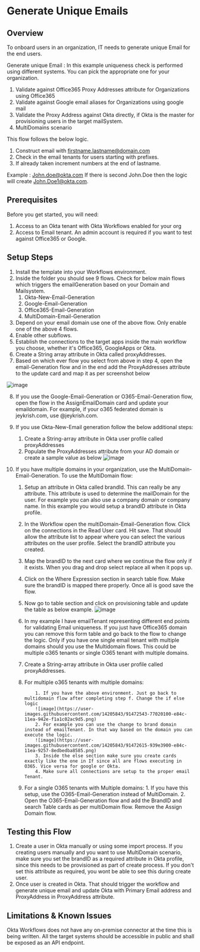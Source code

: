 # Generate Unique Emails


## Overview

To onboard users in an organization, IT needs to generate unique Email for the end users. 

Generate unique Email : In this example uniqueness check is performed using different systems. You can pick the appropriate one for your organization.
1. Validate against Office365 Proxy Addresses attribute for Organizations using Office365
2. Validate against Google email aliases for Organizations using google mail
3. Validate the Proxy Address against Okta directly, if Okta is the master for provisioning users in the target mailSystem.
4. MultiDomains scenario
    
This flow follows the below logic.
1. Construct email with firstname.lastname@domain.com
2. Check in the email tenants for users starting with prefixes.
3. If already taken increment numbers at the end of lastname.

Example : John.doe@okta.com If there is second John.Doe then the logic will create John.Doe1@okta.com.
    
## Prerequisites
Before you get started, you will need:

1. Access to an Okta tenant with Okta Workflows enabled for your org
2. Access to Email tenant. An admin account is required if you want to test against Office365 or Google.
 
           
## Setup Steps

1. Install the template into your Workflows environment.
2. Inside the folder you should see 9 flows. Check for below main flows which triggers the emailGeneration based on your Domain and Mailsystem. 
    1. Okta-New-Email-Generation
    2. Google-Email-Generation
    3. Office365-Email-Generation
    4. MultiDomain-Email-Generation
3. Depend on your email domain use one of the above flow. Only enable one of the above 4 flows.
4. Enable other subflows.
5. Establish the connections to the target apps inside the main workflow you choose, whether it's Office365, GoogleApps or Okta.
6. Create a String array attribute in Okta called proxyAddresses.
7. Based on which ever flow you select from above in step 4, open the email-Generation flow and in the end add the ProxyAddresses attribute to the update card and map it as per screenshot below

![image](https://user-images.githubusercontent.com/14205843/91586593-74fe7780-e90a-11ea-99c0-77e2c9449cac.png)


8. If you use the Google-Email-Generation or O365-Email-Generation flow, open the flow in the AssignEmailDomain card and update your emaildomain. For example, if your o365 federated domain is jeykrish.com, use @jeykrish.com. 
9. If you use Okta-New-Email generation follow the below additional steps:
    1. Create a String-array attribute in Okta user profile called proxyAddresses	
    2. Populate the ProxyAddresses attribute from your AD domain or create a sample value as below
       ![image](https://user-images.githubusercontent.com/14205843/91468480-eecd2d00-e846-11ea-800d-2014eef108ae.png)
       
10. If you have multiple domains in your organization, use the MultiDomain-Email-Generation. To use the MultiDomain flow:
      
    1. Setup an attribute in Okta called brandId. This can really be any attribute. This attribute is used to determine the mailDomain for the user. For example you can also use a company domain or company name. In this example you would setup a brandID attribute in Okta profile. 
      
    2. In the Workflow open the multiDomain-Email-Generation flow. Click on the connections in the Read User card. Hit save. That should allow the attribute list to appear where you can select the various attributes on the user profile. Select the brandID attribute you created.
      
    3. Map the brandID to the next card where we continue the flow only if it exists.  When you drag and drop select replace all when it pops up.
      
    4. Click on the Where Expression section in search table flow. Make sure the brandID is mapped there properly. Once all is good save the flow.
      
    5. Now go to table section and click on provisioning table and update the table as below example.
             ![image](https://user-images.githubusercontent.com/14205843/90940864-24949080-e3c5-11ea-875e-5ba3f8415238.png)
             
    6. In my example I have emailTenant representing different end points for validating Email uniqueness. If you just have Office365 domain you can remove this form table and go back to the flow to change the logic. Only if you have one single email tenant with multiple domains should you use the Multidomain flows. This could be multiple o365 tenants or single O365 tenant with multiple domains.
      1. Create a String-array attribute in Okta user profile called proxyAddresses. 	 
      2. For multiple o365 tenants with multiple domains:

                 1. If you have the above environment. Just go back to multidomain flow after completing step f. Change the if else logic
                 ![image](https://user-images.githubusercontent.com/14205843/91472543-77020100-e84c-11ea-942e-f1a1c02ac9d5.png)
                 2. For example you can use the change to brand domain instead of emailTenant. In that way based on the domain you can execute the logic.
                 ![image](https://user-images.githubusercontent.com/14205843/91472615-939e3900-e84c-11ea-9257-8edbedba8585.png)
                 3. Inside the else section make sure you create cards exactly like the one in If since all are flows executing in O365. Vice versa for google or Okta.
                 4. Make sure all connections are setup to the proper email Tenant.
      3. For a single O365 tenants with Multiple domains:
                 1. If you have this setup, use the O365-Email-Generation instead of MultiDomain.
                 2. Open the O365-Email-Generation flow and add the BrandID and search Table cards as per multiDomain flow. Remove the Assign Domain flow.


## Testing this Flow

1. Create a user in Okta manually or using some import process. If you creating users manually and you want to use MultiDomain scenario, make sure you set the brandID as a required attribute in Okta profile, since this needs to be provisioned as part of create process. If you don't set this attribute as required, you wont be able to see this during create user.
2. Once user is created in Okta. That should trigger the workflow and generate unique email and update Okta with Primary Email address and ProxyAddress in ProxyAddress attribute.


## Limitations & Known Issues
Okta Workflows does not have any on-premise connector at the time this is being written. All the target systems should be accessible in public and shall be exposed as an API endpoint.
